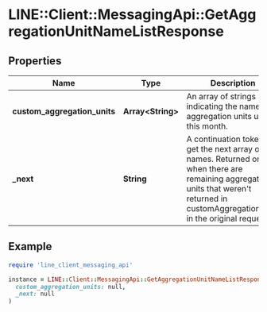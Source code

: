 # LINE::Client::MessagingApi::GetAggregationUnitNameListResponse

## Properties

| Name | Type | Description | Notes |
| ---- | ---- | ----------- | ----- |
| **custom_aggregation_units** | **Array&lt;String&gt;** | An array of strings indicating the names of aggregation units used this month. |  |
| **_next** | **String** | A continuation token to get the next array of unit names. Returned only when there are remaining aggregation units that weren&#39;t returned in customAggregationUnits in the original request.   | [optional] |

## Example

```ruby
require 'line_client_messaging_api'

instance = LINE::Client::MessagingApi::GetAggregationUnitNameListResponse.new(
  custom_aggregation_units: null,
  _next: null
)
```

